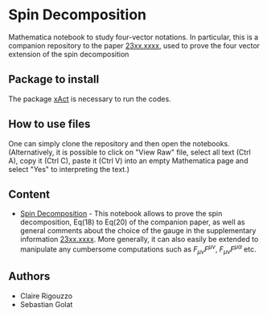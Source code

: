 # Spin Decomposition
Mathematica notebook to study four-vector notations. In particular, this is a companion repository to the paper [23xx.xxxx](), used to prove the four vector extension of the spin decomposition

## Package to install
The package [xAct](http://xact.es/) is necessary to run the codes.

## How to use files
One can simply clone the repository and then open the notebooks. (Alternatively, it is possible to click on "View Raw" file, select all text (Ctrl A), copy it (Ctrl C), paste it (Ctrl V) into an empty Mathematica page and select "Yes" to interpreting the text.)

## Content
* [Spin Decomposition](https://github.com/crigouzzo/spin-decomposition/blob/main/Spin_Decomposition.nb) - This notebook allows to prove the spin decomposition, Eq(18) to Eq(20) of the companion paper, as well as general comments about the choice of the gauge in the supplementary information [23xx.xxxx](). More generally, it can also easily be extended to manipulate any cumbersome computations such as $F_{\mu \nu}F^{\mu \nu}$, $F_{\mu \nu}F^{\mu \alpha}$ etc.

## Authors
* Claire Rigouzzo
* Sebastian Golat
